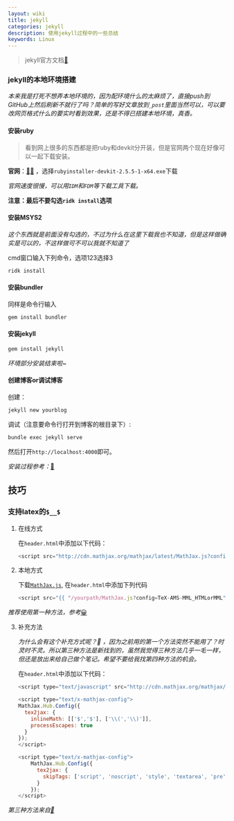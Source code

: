 ```yaml
---
layout: wiki
title: jekyll
categories: jekyll
description: 使用jekyll过程中的一些总结
keywords: Linux
---
```


> jekyll官方文档[:space_invader:](https://www.jekyll.com.cn/docs/)

### jekyll的本地环境搭建

*本来我是打死不想弄本地环境的，因为配环境什么的太麻烦了，直接push到GitHub上然后刷新不就行了吗？简单的写好文章放到`_post`里面当然可以，可以要改网页格式什么的要实时看到效果，还是不得已搭建本地环境，真香。*

#### 安装ruby

> 看到网上很多的东西都是把ruby和devkit分开装，但是官网两个现在好像可以一起下载安装。

**官网**：[:raising_hand_woman:](https://rubyinstaller.org/downloads/) ，选择`rubyinstaller-devkit-2.5.5-1-x64.exe`下载

*官网速度很慢，可以用`IDM`和`FDM`等下载工具下载。*

**注意：最后不要勾选`ridk install`选项**

#### 安装MSYS2

*这个东西就是前面没有勾选的，不过为什么在这里下载我也不知道，但是这样做确实是可以的，不这样做可不可以我就不知道了*

cmd窗口输入下列命令，选项123选择3

```bash
ridk install
```

#### 安装bundler

同样是命令行输入

```bash
gem install bundler
```

#### 安装jekyll

```bash
gem install jekyll
```

*环境部分安装结束啦~*

#### 创建博客or调试博客

创建：

```bash
jekyll new yourblog
```

调试（注意要命令行打开到博客的根目录下）:

```bash
bundle exec jekyll serve
```

然后打开`http://localhost:4000`即可。

*安装过程参考：*[:tophat:](https://foochane.cn/article/2019051905.html)

## 技巧

### 支持latex的`$__$`

1. 在线方式
   
   在`header.html`中添加以下代码：
   
   ```javascript
   <script src="http://cdn.mathjax.org/mathjax/latest/MathJax.js?config=TeX-AMS-MML_HTMLorMML"></script>
   ```

2. 本地方式
   
   下载[`MathJax.js`](http://cdn.mathjax.org/mathjax/latest/MathJax.js), 在`header.html`中添加下列代码
   
   ```javascript
   <script src="{{ "/yourpath/MathJax.js?config=TeX-AMS-MML_HTMLorMML" | prepend: site.baseurl }}"></script>
   ```

*推荐使用第一种方法，参考*[:grinning:](https://www.jianshu.com/p/bb184f61c9ae)

3. 补充方法
   
   *为什么会有这个补充方式呢？:slightly_smiling_face: ，因为之前用的第一个方法突然不能用了？时灵时不灵。所以第三种方法是新找到的，虽然我觉得三种方法几乎一毛一样，但还是放出来给自己做个笔记。希望不要给我找第四种方法的机会。*
   
   在`header.html`中添加以下代码：
   
   ```javascript
   <script type="text/javascript" src="http://cdn.mathjax.org/mathjax/latest/MathJax.js?config=TeX-AMS-MML_HTMLorMML"></script>
   
   <script type="text/x-mathjax-config">
   MathJax.Hub.Config({
     tex2jax: {
       inlineMath: [['$','$'], ['\\(','\\)']],
       processEscapes: true
     }
   });
   </script>
   
   <script type="text/x-mathjax-config">
       MathJax.Hub.Config({
         tex2jax: {
           skipTags: ['script', 'noscript', 'style', 'textarea', 'pre', 'code']
         }
       });
   </script>
   ```

*第三种方法来自[:tophat:](https://blog.csdn.net/xky1306102chenhong/article/details/88317351)*
